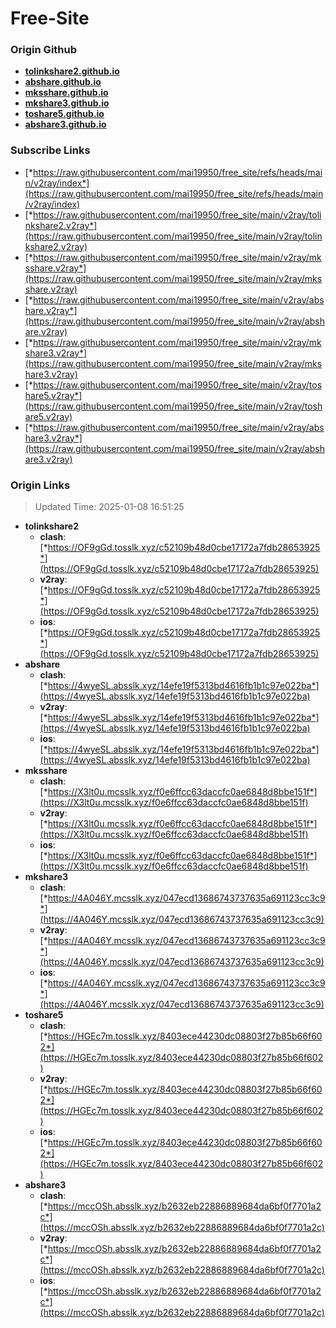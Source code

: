 # Free-Site

### Origin Github

- [**tolinkshare2.github.io**](https://github.com/tolinkshare2/tolinkshare2.github.io)
- [**abshare.github.io**](https://github.com/abshare/abshare.github.io)
- [**mksshare.github.io**](https://github.com/mksshare/mksshare.github.io)
- [**mkshare3.github.io**](https://github.com/mkshare3/mkshare3.github.io)
- [**toshare5.github.io**](https://github.com/toshare5/toshare5.github.io)
- [**abshare3.github.io**](https://github.com/abshare3/abshare3.github.io)

### Subscribe Links

- [*https://raw.githubusercontent.com/mai19950/free_site/refs/heads/main/v2ray/index*](https://raw.githubusercontent.com/mai19950/free_site/refs/heads/main/v2ray/index)
- [*https://raw.githubusercontent.com/mai19950/free_site/main/v2ray/tolinkshare2.v2ray*](https://raw.githubusercontent.com/mai19950/free_site/main/v2ray/tolinkshare2.v2ray)
- [*https://raw.githubusercontent.com/mai19950/free_site/main/v2ray/mksshare.v2ray*](https://raw.githubusercontent.com/mai19950/free_site/main/v2ray/mksshare.v2ray)
- [*https://raw.githubusercontent.com/mai19950/free_site/main/v2ray/abshare.v2ray*](https://raw.githubusercontent.com/mai19950/free_site/main/v2ray/abshare.v2ray)
- [*https://raw.githubusercontent.com/mai19950/free_site/main/v2ray/mkshare3.v2ray*](https://raw.githubusercontent.com/mai19950/free_site/main/v2ray/mkshare3.v2ray)
- [*https://raw.githubusercontent.com/mai19950/free_site/main/v2ray/toshare5.v2ray*](https://raw.githubusercontent.com/mai19950/free_site/main/v2ray/toshare5.v2ray)
- [*https://raw.githubusercontent.com/mai19950/free_site/main/v2ray/abshare3.v2ray*](https://raw.githubusercontent.com/mai19950/free_site/main/v2ray/abshare3.v2ray)

### Origin Links

> Updated Time: 2025-01-08 16:51:25

- **tolinkshare2**
  - **clash**: [*https://OF9gGd.tosslk.xyz/c52109b48d0cbe17172a7fdb28653925*](https://OF9gGd.tosslk.xyz/c52109b48d0cbe17172a7fdb28653925)
  - **v2ray**: [*https://OF9gGd.tosslk.xyz/c52109b48d0cbe17172a7fdb28653925*](https://OF9gGd.tosslk.xyz/c52109b48d0cbe17172a7fdb28653925)
  - **ios**: [*https://OF9gGd.tosslk.xyz/c52109b48d0cbe17172a7fdb28653925*](https://OF9gGd.tosslk.xyz/c52109b48d0cbe17172a7fdb28653925)
- **abshare**
  - **clash**: [*https://4wyeSL.absslk.xyz/14efe19f5313bd4616fb1b1c97e022ba*](https://4wyeSL.absslk.xyz/14efe19f5313bd4616fb1b1c97e022ba)
  - **v2ray**: [*https://4wyeSL.absslk.xyz/14efe19f5313bd4616fb1b1c97e022ba*](https://4wyeSL.absslk.xyz/14efe19f5313bd4616fb1b1c97e022ba)
  - **ios**: [*https://4wyeSL.absslk.xyz/14efe19f5313bd4616fb1b1c97e022ba*](https://4wyeSL.absslk.xyz/14efe19f5313bd4616fb1b1c97e022ba)
- **mksshare**
  - **clash**: [*https://X3lt0u.mcsslk.xyz/f0e6ffcc63daccfc0ae6848d8bbe151f*](https://X3lt0u.mcsslk.xyz/f0e6ffcc63daccfc0ae6848d8bbe151f)
  - **v2ray**: [*https://X3lt0u.mcsslk.xyz/f0e6ffcc63daccfc0ae6848d8bbe151f*](https://X3lt0u.mcsslk.xyz/f0e6ffcc63daccfc0ae6848d8bbe151f)
  - **ios**: [*https://X3lt0u.mcsslk.xyz/f0e6ffcc63daccfc0ae6848d8bbe151f*](https://X3lt0u.mcsslk.xyz/f0e6ffcc63daccfc0ae6848d8bbe151f)
- **mkshare3**
  - **clash**: [*https://4A046Y.mcsslk.xyz/047ecd13686743737635a691123cc3c9*](https://4A046Y.mcsslk.xyz/047ecd13686743737635a691123cc3c9)
  - **v2ray**: [*https://4A046Y.mcsslk.xyz/047ecd13686743737635a691123cc3c9*](https://4A046Y.mcsslk.xyz/047ecd13686743737635a691123cc3c9)
  - **ios**: [*https://4A046Y.mcsslk.xyz/047ecd13686743737635a691123cc3c9*](https://4A046Y.mcsslk.xyz/047ecd13686743737635a691123cc3c9)
- **toshare5**
  - **clash**: [*https://HGEc7m.tosslk.xyz/8403ece44230dc08803f27b85b66f602*](https://HGEc7m.tosslk.xyz/8403ece44230dc08803f27b85b66f602)
  - **v2ray**: [*https://HGEc7m.tosslk.xyz/8403ece44230dc08803f27b85b66f602*](https://HGEc7m.tosslk.xyz/8403ece44230dc08803f27b85b66f602)
  - **ios**: [*https://HGEc7m.tosslk.xyz/8403ece44230dc08803f27b85b66f602*](https://HGEc7m.tosslk.xyz/8403ece44230dc08803f27b85b66f602)
- **abshare3**
  - **clash**: [*https://mccOSh.absslk.xyz/b2632eb22886889684da6bf0f7701a2c*](https://mccOSh.absslk.xyz/b2632eb22886889684da6bf0f7701a2c)
  - **v2ray**: [*https://mccOSh.absslk.xyz/b2632eb22886889684da6bf0f7701a2c*](https://mccOSh.absslk.xyz/b2632eb22886889684da6bf0f7701a2c)
  - **ios**: [*https://mccOSh.absslk.xyz/b2632eb22886889684da6bf0f7701a2c*](https://mccOSh.absslk.xyz/b2632eb22886889684da6bf0f7701a2c)
